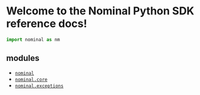 # Welcome to the Nominal Python SDK reference docs!

```py
import nominal as nm
```

## modules

- [`nominal`](./toplevel.md)
- [`nominal.core`](./core.md)
- [`nominal.exceptions`](./exceptions.md)
